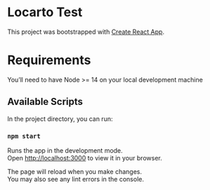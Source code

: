 # Locarto Test

This project was bootstrapped with [Create React App](https://github.com/facebook/create-react-app).

# Requirements

You’ll need to have Node >= 14 on your local development machine

## Available Scripts

In the project directory, you can run:

### `npm start`

Runs the app in the development mode.\
Open [http://localhost:3000](http://localhost:3000) to view it in your browser.

The page will reload when you make changes.\
You may also see any lint errors in the console.

